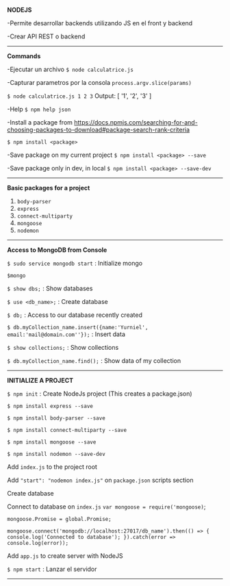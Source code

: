 **NODEJS**

-Permite desarrollar backends utilizando JS en el front y backend

-Crear API REST o backend
***

**Commands**

-Ejecutar un archivo
`$ node calculatrice.js`

-Capturar parametros por la consola
`process.argv.slice(params)`

`$ node calculatrice.js 1 2 3` Output: [ '1', '2', '3' ]

-Help
`$ npm help json`

-Install a package from https://docs.npmjs.com/searching-for-and-choosing-packages-to-download#package-search-rank-criteria

`$ npm install <package>`

-Save package on my current project
`$ npm install <package> --save`

-Save package only in dev, in local
`$ npm install <package> --save-dev`
***

**Basic packages for a project**
1) `body-parser`
2) `express`
3) `connect-multiparty`
4) `mongoose`
5) `nodemon`
***

**Access to MongoDB from Console**

`$ sudo service mongodb start` : Initialize mongo

`$mongo`

`$ show dbs;` : Show databases

`$ use <db_name>;` : Create database

`$ db;` : Access to our database recently created

`$ db.myCollection_name.insert({name:'Yurniel', email:'mail@domain.com''});` : Insert data

`$ show collections;` : Show collections

`$ db.myCollection_name.find();` : Show data of my collection

***

**INITIALIZE A PROJECT**

`$ npm init` : Create NodeJs project (This creates a package.json)

`$ npm install express --save`

`$ npm install body-parser --save`

`$ npm install connect-multiparty --save`

`$ npm install mongoose --save`

`$ npm install nodemon --save-dev`

Add `index.js` to the project root

Add `"start": "nodemon index.js"` on `package.json` scripts section

Create database

Connect to database on `index.js`
`var mongoose = require('mongoose)`;

`mongoose.Promise = global.Promise;`

`mongoose.connect('mongodb://localhost:27017/db_name').then(() => {
    console.log('Connected to database');
    }).catch(error => console.log(error));`

Add `app.js` to create server with NodeJS 

`$ npm start` : Lanzar el servidor

***
